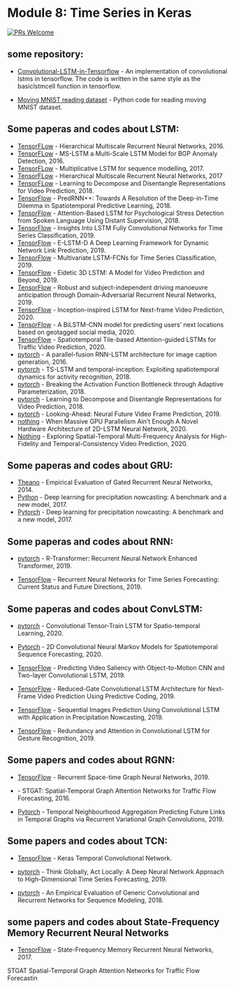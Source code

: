 # Module 8: Time Series in Keras

[![PRs Welcome](https://img.shields.io/badge/PRs-welcome-brightgreen.svg?style=flat-square)](http://makeapullrequest.com)


## some repository:
* [Convolutional-LSTM-in-Tensorflow](https://github.com/loliverhennigh/Convolutional-LSTM-in-Tensorflow) - 
An implementation of convolutional lstms in tensorflow. The code is written in the same style as the basiclstmcell function in tensorflow.

* [Moving MNIST reading dataset](https://github.com/jthsieh/DDPAE-video-prediction/blob/master/data/moving_mnist.py) - Python code for reading moving MNIST dataset.

## Some paperas and codes about LSTM:

* [TensorFLow](https://github.com/lucaslingle/hm_lstm) - Hierarchical Multiscale Recurrent Neural Networks, 2016.
* [TensorFLow](https://github.com/jayvischeng/MSLSTM) - MS-LSTM a Multi-Scale LSTM Model for BGP Anomaly Detection, 2016.
* [TensorFLow](https://github.com/lucaslingle/multiplicative-lstm-tensorflow) - Multiplicative LSTM for sequence modelling, 2017.
* [TensorFLow](https://github.com/bolducp/hierarchical-rnn) - Hierarchical Multiscale Recurrent Neural Networks, 2017
* [TensorFLow](https://github.com/jthsieh/DDPAE-video-prediction) - Learning to Decompose and Disentangle Representations for Video Prediction, 2018.
* [TensorFlow](https://github.com/Yunbo426/predrnn-pp) - PredRNN++: Towards A Resolution of the Deep-in-Time Dilemma in Spatiotemporal Predictive Learning, 2018.
* [TensorFlow](https://github.com/gentaiscool/lstm-attention) - Attention-Based LSTM for Psychological Stress Detection from Spoken Language Using Distant Supervision, 2018.
* [TensorFlow](https://github.com/houshd/LSTM-FCN) - Insights Into LSTM Fully Convolutional Networks for Time Series Classification, 2019.
* [TensorFlow](https://github.com/jianz94/e-lstm-d) - E-LSTM-D A Deep Learning Framework for Dynamic Network Link Prediction, 2019.
* [TensorFlow](https://github.com/titu1994/MLSTM-FCN) - Multivariate LSTM-FCNs for Time Series Classification, 2019.
* [TensorFlow](https://github.com/google/e3d_lstm) - Eidetic 3D LSTM: A Model for Video Prediction and Beyond, 2019.
* [TensorFlow](https://github.com/michetonu/DA-RNN_manoeuver_anticipation) - Robust and subject-independent driving manoeuvre anticipation through Domain-Adversarial Recurrent Neural Networks, 2019.
* [TensorFlow](https://github.com/matinhosseiny/Inception-inspired-LSTM-for-Video-frame-Prediction) - Inception-inspired LSTM for Next-frame Video Prediction, 2020.
* [TensorFlow](https://github.com/s3pku/Next_areal_location_predict) - A BiLSTM-CNN model for predicting users’ next locations based on geotagged social media, 2020.
* [TensorFlow](https://github.com/tumeteor/neurips2019challenge) - Spatiotemporal Tile-based Attention-guided LSTMs for Traffic Video Prediction, 2020.
* [pytorch](https://github.com/karpathy/neuraltalk) - A parallel-fusion RNN-LSTM architecture for image caption generation, 2016.
* [pytorch](https://github.com/olivesgatech/TS-LSTM-and-Temporal-Inception) - TS-LSTM and temporal-inception: Exploiting spatiotemporal dynamics for activity recognition, 2018.
* [pytorch](https://github.com/flennerhag/alstm) -  Breaking the Activation Function Bottleneck through Adaptive Parameterization, 2018.
* [pytorch](https://github.com/jthsieh/DDPAE-video-prediction) - Learning to Decompose and Disentangle Representations for Video Prediction, 2018.
* [pytorch](https://github.com/NVIDIA/flownet2-pytorch) - Looking-Ahead: Neural Future Video Frame Prediction, 2019.
* [nothing](https://github.com/tukl-msd/hls-2dlstm) - When Massive GPU Parallelism Ain’t Enough A Novel Hardware Architecture of 2D-LSTM Neural Network, 2020.
* [Nothing](https://github.com/Bei-Jin/STMFANet) - Exploring Spatial-Temporal Multi-Frequency Analysis for High-Fidelity and Temporal-Consistency Video Prediction, 2020.


## Some paperas and codes about GRU:

* [Theano](https://github.com/jych/librnn) - Empirical Evaluation of Gated Recurrent Neural Networks, 2014.
* [Python](https://github.com/sxjscience/HKO-7) - Deep learning for precipitation nowcasting: A benchmark and a new model, 2017.
* [Pytorch](https://github.com/Hzzone/Precipitation-Nowcasting) - Deep learning for precipitation nowcasting: A benchmark and a new model, 2017.


## Some paperas and codes about RNN:

* [pytorch](https://github.com/DSE-MSU/R-transformer) - R-Transformer: Recurrent Neural Network Enhanced Transformer, 2019.

* [TensorFlow](https://github.com/HansikaPH/time-series-forecasting) - Recurrent Neural Networks for Time Series Forecasting: Current Status and Future Directions, 2019.


## Some paperas and codes about ConvLSTM:

* [pytorch](https://github.com/NVlabs/conv-tt-lstm) - Convolutional Tensor-Train LSTM for Spatio-temporal Learning, 2020.

* [Pytorch](https://github.com/CJHJ/convolutional-neural-markov-model) - 2D Convolutional Neural Markov Models for Spatiotemporal Sequence Forecasting, 2020.

* [TensorFlow](https://github.com/remega/OMCNN_2CLSTM) - Predicting Video Saliency with Object-to-Motion CNN and Two-layer Convolutional LSTM, 2019.

* [TensorFlow](https://github.com/NellyElsayed/rgcLSTM) - Reduced-Gate Convolutional LSTM Architecture for Next-Frame Video Prediction Using Predictive Coding, 2019.

* [TensorFlow](https://github.com/mingkuan94/Thesis_ConvLSTM) - Sequential Images Prediction Using Convolutional LSTM with Application in Precipitation Nowcasting, 2019.

* [TensorFlow](https://github.com/GuangmingZhu/ConvLSTMForGR) - Redundancy and Attention in Convolutional LSTM for Gesture Recognition, 2019.


## Some papers and codes about RGNN:

* [TensorFlow](https://github.com/IuliaDuta/RSTG) - Recurrent Space-time Graph Neural Networks, 2019.

* []() - STGAT: Spatial-Temporal Graph Attention Networks for Traffic Flow Forecasting, 2016.

* [Pytorch](https://github.com/sbonner0/temporal-neighbourhood-aggregation) - Temporal Neighbourhood Aggregation Predicting Future Links in Temporal Graphs via Recurrent Variational Graph Convolutions, 2019.


## Some papers and codes about TCN:
* [TensorFlow](https://github.com/philipperemy/keras-tcn) - Keras Temporal Convolutional Network.

* [pytorch](https://github.com/rajatsen91/deepglo) - Think Globally, Act Locally: A Deep Neural Network Approach to High-Dimensional Time Series Forecasting, 2019.

* [pytorch](https://github.com/locuslab/TCN) - An Empirical Evaluation of Generic Convolutional and Recurrent Networks for Sequence Modeling, 2018.


## some papers and codes about  State-Frequency Memory Recurrent Neural Networks
* [TensorFlow](https://github.com/dlarsen5/AdaptiveSFM) - State-Frequency Memory Recurrent Neural Networks, 2017.




STGAT Spatial-Temporal Graph Attention Networks for Traffic Flow Forecastin













